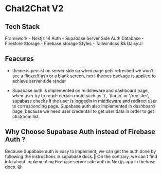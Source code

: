 # Chat2Chat V2

## Tech Stack

Framework - Nextjs 14
Auth - Supabase Server Side Auth
Database - Firestore
Storage - Firebase storage
Styles - Tailwindcss && DaisyUI

## Feacures

- theme is persist on server side so when page gets refreshed we won't see a flicker/flash or a blank screen, next-themes package is applied to achieve server side render

- Supabase auth is implemented on middleware and dashboard page, when user try to reach certain route such as '/', '/login' or '/register', supabase checks if the user is loggedin in middleware and redirect user to corresponding page. Supabase auth also implemented in dashboard page, because we need user credentail to get user data in order to get chatroom list.

## Why Choose Supabase Auth instead of Firebase Auth ?

Because Supabase auth is easy to implement, we can get the auth done by following the instructions in supabase docs.🥰 On the contrary, we can't find info about implementing Firebase server side auth in Nextjs app in firebase docs. 😅